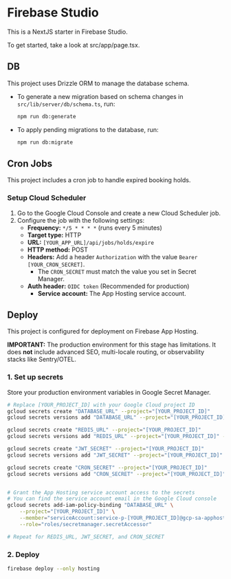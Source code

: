 # Firebase Studio

This is a NextJS starter in Firebase Studio.

To get started, take a look at src/app/page.tsx.

## DB

This project uses Drizzle ORM to manage the database schema.

- To generate a new migration based on schema changes in `src/lib/server/db/schema.ts`, run:
  ```bash
  npm run db:generate
  ```
- To apply pending migrations to the database, run:
  ```bash
  npm run db:migrate
  ```

## Cron Jobs

This project includes a cron job to handle expired booking holds.

### Setup Cloud Scheduler

1. Go to the Google Cloud Console and create a new Cloud Scheduler job.
2. Configure the job with the following settings:
   - **Frequency:** `*/5 * * * *` (runs every 5 minutes)
   - **Target type:** HTTP
   - **URL:** `[YOUR_APP_URL]/api/jobs/holds/expire`
   - **HTTP method:** POST
   - **Headers:** Add a header `Authorization` with the value `Bearer [YOUR_CRON_SECRET]`.
     - The `CRON_SECRET` must match the value you set in Secret Manager.
   - **Auth header:** `OIDC token` (Recommended for production)
     - **Service account:** The App Hosting service account.

## Deploy

This project is configured for deployment on Firebase App Hosting.

**IMPORTANT:** The production environment for this stage has limitations. It does **not** include advanced SEO, multi-locale routing, or observability stacks like Sentry/OTEL.

### 1. Set up secrets

Store your production environment variables in Google Secret Manager.

```bash
# Replace [YOUR_PROJECT_ID] with your Google Cloud project ID
gcloud secrets create "DATABASE_URL" --project="[YOUR_PROJECT_ID]"
gcloud secrets versions add "DATABASE_URL" --project="[YOUR_PROJECT_ID]" --data-file=- <<< "postgres://user:pass@host:port/db"

gcloud secrets create "REDIS_URL" --project="[YOUR_PROJECT_ID]"
gcloud secrets versions add "REDIS_URL" --project="[YOUR_PROJECT_ID]" --data-file=- <<< "redis://..."

gcloud secrets create "JWT_SECRET" --project="[YOUR_PROJECT_ID]"
gcloud secrets versions add "JWT_SECRET" --project="[YOUR_PROJECT_ID]" --data-file=- <<< "your_super_secret_jwt_string"

gcloud secrets create "CRON_SECRET" --project="[YOUR_PROJECT_ID]"
gcloud secrets versions add "CRON_SECRET" --project="[YOUR_PROJECT_ID]" --data-file=- <<< "your_super_secret_cron_string"


# Grant the App Hosting service account access to the secrets
# You can find the service account email in the Google Cloud console
gcloud secrets add-iam-policy-binding "DATABASE_URL" \
    --project="[YOUR_PROJECT_ID]" \
    --member="serviceAccount:service-p-[YOUR_PROJECT_ID]@gcp-sa-apphosting.iam.gserviceaccount.com" \
    --role="roles/secretmanager.secretAccessor"

# Repeat for REDIS_URL, JWT_SECRET, and CRON_SECRET
```

### 2. Deploy

```bash
firebase deploy --only hosting
```
